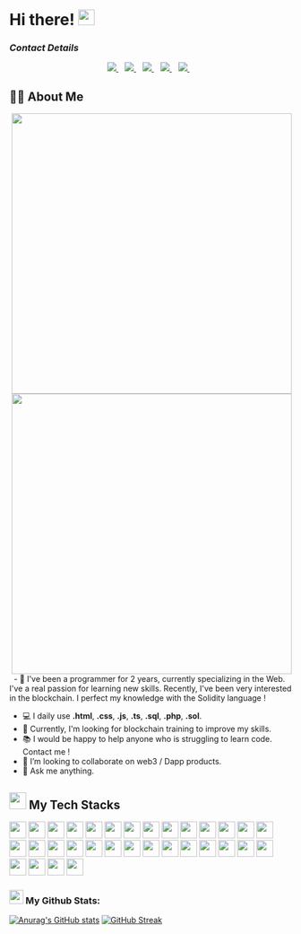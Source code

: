 # Hi there! <img src="https://github.com/TheDudeThatCode/TheDudeThatCode/blob/master/Assets/Hi.gif" width="29px" height="28">
### **_Contact Details_**

<p align='center'>
  <a href="https://twitter.com/Vrugz6">
    <img src="https://img.shields.io/badge/follow me-%230077B5.svg?&style=for-the-badge&logo=twitter&logoColor=white" />
  </a>&nbsp;&nbsp;
  <a href="https://t.me/cjshaz6">
    <img src="https://img.shields.io/badge/telegram-%230077B5.svg?&style=for-the-badge&logo=telegram&logoColor=white" />
  </a>&nbsp;&nbsp;
  <a href="mailto:cyril.julien6pro@gmail.com">
    <img src="https://img.shields.io/badge/email me-%231DA1F3.svg?&style=for-the-badge&logo=gmail&logoColor=white" />
  </a>&nbsp;&nbsp;
    <a href="https://discordapp.com/users/CyrilJ#4990">
    <img src="https://img.shields.io/badge/discord me-%231DA1F3.svg?&style=for-the-badge&logo=discord&logoColor=white" />
  </a>&nbsp;&nbsp;
  <a href="https://github.com/sponsors/cyriljshaz">
    <img src="https://img.shields.io/badge/sponsor me-%230077B5.svg?&style=for-the-badge&logo=github&logoColor=white" />
  </a>&nbsp;&nbsp;
</p>

## 🙋‍♂️ About Me

<p>
  <img align="right" width="500" src="https://camo.githubusercontent.com/fa73289736064aba480d0708da37d7aa183a8c3e2bcc2f58c54285a3bbbeecc1/68747470733a2f2f7777772e61616c7068612e6e65742f77702d636f6e74656e742f75706c6f6164732f323032302f31322f66756c6c2d737461636b2d646576656c6f706d656e742e676966" />
<img align="right" width="500" src="https://readme-typing-svg.herokuapp.com?font=Fira+Code&pause=1000&color=6644C9&width=435&lines=Efficient+Full+Stack+Web+Developer;2%2B+years+of+hands-on+experience;Perfectly+customer+oriented+guy" />
&nbsp;&nbsp;- 🏦 I've been a programmer for 2 years, currently specializing in the Web. I've a real passion for learning new skills. Recently, I've been very interested in the blockchain. I perfect my knowledge with the Solidity language !
     
- 💻 I daily use **.html**, **.css**, **.js**, **.ts**, **.sql**, **.php**, **.sol**.
- 🚀 Currently, I'm looking for blockchain training to improve my skills.
- 📚 I would be happy to help anyone who is struggling to learn code. Contact me !
- 👯 I’m looking to collaborate on web3 / Dapp products.
- 💬 Ask me anything.


</p>

<div>
      <h2><img src="https://media.giphy.com/media/ObNTw8Uzwy6KQ/giphy.gif" width="30px">&nbsp;My Tech Stacks</h2>
      <p align='left'>
      <img height="30" src="https://img.shields.io/badge/html5-%23E34F26.svg?style=flat&logo=html5&logoColor=white">
      <img height="30" src="https://img.shields.io/badge/css3-%231572B6.svg?style=flat&logo=css3&logoColor=white"> </code>
      <img height="30" src="https://img.shields.io/badge/SASS-hotpink.svg?style=flat&logo=SASS&logoColor=white"> </code>
      <img height="30" src="https://img.shields.io/badge/JavaScript-%23323330.svg?style=flat&logo=javascript&logoColor=%23F7DF1E"> </code>
      <img height="30" src="https://img.shields.io/badge/TypeScript-%23007ACC.svg?style=flat&logo=typescript&logoColor=white"> </code>
      <img height="30" src="https://img.shields.io/badge/NodeJS-6DA55F?style=flat&logo=node.js&logoColor=white"> </code>
      <img height="30" src="https://img.shields.io/badge/React-%2320232a.svg?style=flat&logo=react&logoColor=%2361DAFB"> </code>
      <img height="30" src="https://img.shields.io/badge/jQuery-%230769AD.svg?style=flat&logo=jquery&logoColor=white"> </code>
      <img height="30" src="https://img.shields.io/badge/MUI-%230081CB.svg?style=flat&logo=mui&logoColor=white"> </code>
      <img height="30" src="https://img.shields.io/badge/TailwindCSS-%2338B2AC.svg?style=flat&logo=tailwind-css&logoColor=white"> </code>
      <img height="30" src="https://img.shields.io/badge/Express.js-%23404d59.svg?style=flat&logo=express&logoColor=%2361DAFB"> </code>
      <img height="30" src="https://img.shields.io/badge/NestJS-%23E0234E.svg?style=flat&logo=nestjs&logoColor=white"> </code>
      <img height="30" src="https://img.shields.io/badge/WebRTC-%23E0234E.svg?style=flat&logo=webrtc&logoColor=white"> </code>
      <img height="30" src="https://img.shields.io/badge/Docker-%234ea94b.svg?style=flat&logo=docker&logoColor=white"> </code>
      <img height="30" src="https://img.shields.io/badge/MongoDB-%234ea94b.svg?style=flat&logo=mongodb&logoColor=white"> </code>
      <img height="30" src="https://img.shields.io/badge/postgres-%23316192.svg?style=flat&logo=postgresql&logoColor=white"> </code>
      <img height="30" src="https://img.shields.io/badge/AWS-%23316192.svg?style=flat&logo=aws&logoColor=white"> </code>
      <img height="30" src="https://img.shields.io/badge/-Swagger-%23Clojure?style=flat&logo=swagger&logoColor=white"> </code>
      <img height="30" src="https://img.shields.io/badge/Git-%23F05033.svg?style=flat&logo=git&logoColor=white"> </code>
      <img height="30" src="https://img.shields.io/badge/C-%2300599C.svg?style=flat&logo=c&logoColor=white"> </code>
      <img height="30" src="https://img.shields.io/badge/C%23-%23239120.svg?style=flat&logo=c-sharp&logoColor=white"> </code>
      <img height="30" src="https://img.shields.io/badge/Solidity-%23363636.svg?style=flat&logo=solidity&logoColor=white"> </code>
      <img height="30" src="https://img.shields.io/badge/Ethereum-3C3C3D?style=flat&logo=Ethereum&logoColor=white"> </code>
      <img height="30" src="https://img.shields.io/badge/Github%20Actions-%232671E5.svg?style=flat&logo=githubactions&logoColor=white"> </code>
      <img height="30" src="https://img.shields.io/badge/Adobe%20Photoshop-%2331A8FF.svg?style=flat&logo=adobe%20photoshop&logoColor=white"> </code>
      <img height="30" src="https://img.shields.io/badge/Figma-%23F24E1E.svg?style=flat&logo=figma&logoColor=white"> </code>
      <img height="30" src="https://img.shields.io/badge/-Storybook-FF4785?style=flat&logo=storybook&logoColor=white"> </code>
      <img height="30" src="https://img.shields.io/badge/CodePen-white?style=flat&logo=codepen&logoColor=black"> </code>
      <img height="30" src="https://img.shields.io/badge/Codesandbox-040404?style=flat&logo=codesandbox&logoColor=DBDBDB"> </code>
      <img height="30" src="https://img.shields.io/badge/Visual%20Studio%20Code-0078d7.svg?style=flat&logo=visual-studio-code&logoColor=white"> </code>
      <img height="30" src="https://img.shields.io/badge/ESLint-4B3263?style=flat&logo=eslint&logoColor=white"> </code>
      <img height="30" src="https://img.shields.io/badge/Postman-FF6C37?style=flat&logo=postman&logoColor=white"> </code>
      </p>
    </div>

### <img src='https://media1.giphy.com/media/du3J3cXyzhj75IOgvA/giphy.gif?cid=ecf05e47x2g034i9pzwtzzsd3xgg2w9nr94t4tflbbgo3008&rid=giphy.gif' width='25px' height='25px'> My Github Stats:
[![Anurag's GitHub stats](https://github-readme-stats.vercel.app/api?username=cyriljshaz)](https://github.com/anuraghazra/github-readme-stats)
[![GitHub Streak](https://streak-stats.demolab.com/?user=cyriljshaz)](https://git.io/streak-stats)





